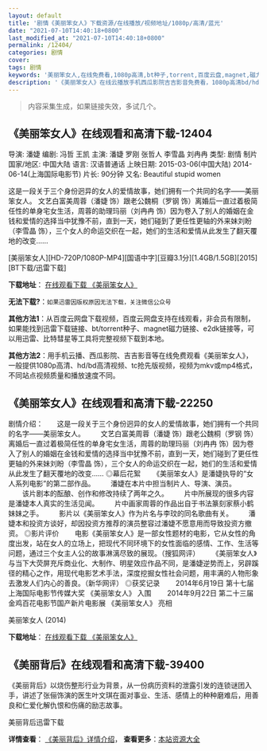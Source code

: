 ```yaml
---
layout: default
title: '剧情《美丽笨女人》下载资源/在线播放/视频地址/1080p/高清/蓝光'
date: "2021-07-10T14:40:18+0800"
last_modified_at: "2021-07-10T14:40:18+0800"
permalink: /12404/
categories: 剧情
cover:
tags: 剧情
keywords: '美丽笨女人,在线免费看,1080p高清,bt种子,torrent,百度云盘,magnet,磁力链,迅雷下载资源'
description: '《美丽笨女人》在线云播放手机西瓜影院吉吉影音免费看，1080p高清bd/hd未删减完整版和tc抢先枪版，mkv/mp4格式，附带bt/torrent种子、magnet/磁力链、百度云盘、网盘资源迅雷下载链接'
---
```


>内容采集生成，如果链接失效，多试几个。


## 《美丽笨女人》在线观看和高清下载-12404

导演: 潘婕 编剧: 冯哲 王凯 主演: 潘婕 罗刚 张哲人 李雪晶 刘冉冉 类型: 剧情 制片国家/地区: 中国大陆 语言: 汉语普通话 上映日期: 2015-03-06(中国大陆) 2014-06-14(上海国际电影节) 片长: 90分钟 又名: Beautiful stupid women

这是一段关于三个身份迥异的女人的爱情故事，她们拥有一个共同的名字——美丽笨女人。 文艺白富美周蓉（潘婕 饰）跟老公魏桐（罗钢 饰）离婚后一直过着极简任性的单身宅女生活，周蓉的助理玛丽（刘冉冉 饰）因为卷入了别人的婚姻在金钱和爱情的选择当中犹豫不前，直到一天，她们碰到了更任性更轴的外来妹刘盼（李雪晶 饰），三个女人的命运交织在一起，她们的生活和爱情从此发生了翻天覆地的改变……


[美丽笨女人][HD-720P/1080P-MP4][国语中字][豆瓣3.1分][1.4GB/1.5GB][2015][BT下载/迅雷下载]

**下载地址**： [在线观看下载 《美丽笨女人》](https://www.btdx8.com/torrent/beautiful_stupid_women_2014.html) 


**无法下载?**：`如果迅雷因版权原因无法下载，关注微信公众号 `

**其他方法1**：从百度云网盘下载视频，百度云网盘支持在线观看，非会员有限制，如果能找到迅雷下载链接、bt/torrent种子、magnet磁力链接、e2dk链接等，可以用迅雷、比特彗星等工具将完整视频下载到本地。

**其他方法2**：用手机云播、西瓜影院、吉吉影音等在线免费观看《美丽笨女人》，一般提供1080p高清、hd/bd高清视频、tc抢先版视频，视频为mkv或mp4格式，不同站点视频质量和播放速度不同。


## 《美丽笨女人》在线观看和高清下载-22250

剧情介绍：　　这是一段关于三个身份迥异的女人的爱情故事，她们拥有一个共同的名字——美丽笨女人。   　　文艺白富美周蓉（潘婕 饰）跟老公魏桐（罗钢 饰）离婚后一直过着极简任性的单身宅女生活，周蓉的助理玛丽（刘冉冉 饰）因为卷入了别人的婚姻在金钱和爱情的选择当中犹豫不前，直到一天，她们碰到了更任性更轴的外来妹刘盼（李雪晶 饰），三个女人的命运交织在一起，她们的生活和爱情从此发生了翻天覆地的改变……   ◎幕后花絮   　　《美丽笨女人》是潘婕执导的“女人系列电影”的第二部作品。   　　潘婕在本片中担当制片人、导演、演员。   　　该片剧本的酝酿、创作和修改持续了两年之久。   　　片中所展现的很多内容是潘婕本人真实的生活见闻。   　　片中画家周蓉的作品出自于书法篆刻家蔡小鹤妹妹之手。   　　影片以《美丽笨女人》作为片名与李玟的同名歌曲有关。   　　潘婕本和投资方谈好，却因投资方推荐的演员整容过潘婕不愿意用而导致投资方撤资。   ◎影片评价   　　电影《美丽笨女人》是一部女性题材的电影，它从女性的角度出发，站在女人的立场上，把现代不同环境下的女性面临的感情、工作、生活等问题，通过三个女主人公的故事淋漓尽致的展现。（搜狐网评）   　　《美丽笨女人》与当下大荧屏充斥商业化、大制作、明星效应作品不同，是潘婕逆势而上，另辟蹊径的精心之作，用现代电影艺术手法，深度挖掘女性社会问题，用丰满的人物形象去激发人们内心的善良。（新华网评）   ◎获奖记录   　　2014年6月19日 第十七届上海国际电影节传媒大奖 《美丽笨女人》 入围   　　2014年9月22日 第二十三届金鸡百花电影节国产新片电影展 《美丽笨女人》 亮相


美丽笨女人 (2014)

**下载地址**： [在线观看下载 《美丽笨女人》](https://www.btbtdy.me/btdy/dy632.html) 


## 《美丽背后》在线观看和高清下载-39400

《美丽背后》以烧伤整形行业为背景，从一份病历资料的泄露引发的连锁谜团入手，讲述了张俪饰演的医生叶文琪在面对事业、生活、感情上的种种磨难后，用善良和仁爱化解仇恨和伤痛的励志故事。<!---剧情end--->


美丽背后迅雷下载

**详情查看**： [《美丽背后》详情介绍](/movie/39400/)， **查看更多**：[本站资源大全](/movie/t/all/)

